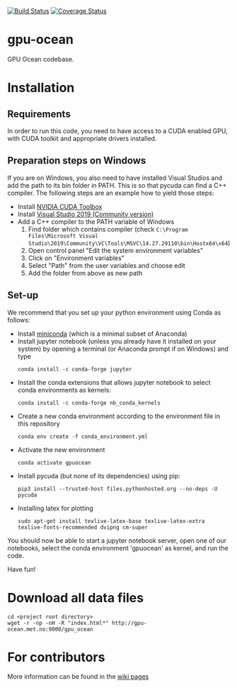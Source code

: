 [![Build Status](https://travis-ci.org/metno/gpu-ocean.svg?branch=master)](https://travis-ci.org/metno/gpu-ocean)
[![Coverage Status](https://coveralls.io/repos/github/metno/gpu-ocean/badge.svg?branch=master)](https://coveralls.io/github/metno/gpu-ocean?branch=master)

# gpu-ocean
GPU Ocean codebase.

# Installation

## Requirements
In order to run this code, you need to have access to a CUDA enabled GPU, with CUDA toolkit and appropriate drivers installed.

## Preparation steps on Windows

If you are on Windows, you also need to have installed Visual Studios and add the path to its bin folder in PATH. This is so that pycuda can find a C++ compiler. The following steps are an example how to yield those steps:

-   Install [NVIDIA CUDA Toolbox](https://docs.nvidia.com/cuda/cuda-installation-guide-microsoft-windows/index.html) 
-   Install [Visual Studio 2019 (Community version)](https://visualstudio.microsoft.com/vs/community/)
-   Add a C++ compiler to the PATH variable of Windows
    1.  Find folder which contains compiler (check `C:\Program Files\Microsoft Visual Studio\2019\Community\VC\Tools\MSVC\14.27.29110\bin\Hostx64\x64`)
    2.  Open control panel "Edit the system environment variables"
    3.  Click on "Environment variables"
    4.  Select "Path" from the user variables and choose edit
    5.  Add the folder from above as new path

## Set-up
We recommend that you set up your python environment using Conda as follows:
- Install [miniconda](https://conda.io/miniconda.html) (which is a minimal subset of Anaconda)
- Install jupyter notebook (unless you already have it installed on your system) by opening a terminal (or Anaconda prompt if on Windows) and type
    ```
    conda install -c conda-forge jupyter
    ```
- Install the conda extensions that allows jupyter notebook to select conda environments as kernels:
    ```
    conda install -c conda-forge nb_conda_kernels
    ```
- Create a new conda environment according to the environment file in this repository
    ```
    conda env create -f conda_environment.yml
    ```
- Activate the new environment
    ```
    conda activate gpuocean
    ```
- Install pycuda (but none of its dependencies) using pip:
    ```
    pip3 install --trusted-host files.pythonhosted.org --no-deps -U pycuda
    ```
- Installing latex for plotting
    ```
    sudo apt-get install texlive-latex-base texlive-latex-extra texlive-fonts-recommended dvipng cm-super
    ```

You should now be able to start a jupyter notebook server, open one of our notebooks, select the conda environment 'gpuocean' as kernel, and run the code. 

Have fun!

# Download all data files
```
cd <project root directory>
wget -r -np -nH -R "index.html*" http://gpu-ocean.met.no:9000/gpu_ocean
```

# For contributors 

More information can be found in the [wiki pages](https://github.com/metno/gpu-ocean/wiki/)